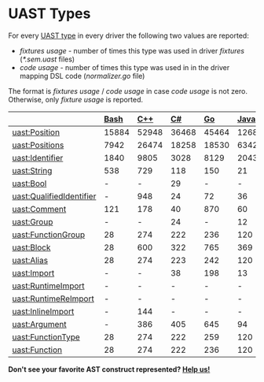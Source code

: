 <!-- Code generated by 'make types' DO NOT EDIT. -->
# UAST Types

For every [UAST type](semantic-uast.md#types)
in every driver the following two values are reported:
 - _fixtures usage_  - number of times this type was used in driver _fixtures_ (_*.sem.uast_ files)
 - _code usage_ - number of times this type was used in in the driver mapping DSL code (_normalizer.go_ file)

The format is _fixtures usage_ / _code usage_ in case _code usage_ is not zero.
Otherwise, only _fixture usage_ is reported.

|                         | [Bash](https://github.com/bblfsh/bash-driver) | [C++](https://github.com/bblfsh/cpp-driver) | [C#](https://github.com/bblfsh/csharp-driver) | [Go](https://github.com/bblfsh/go-driver) | [Java](https://github.com/bblfsh/java-driver) | [JavaScript](https://github.com/bblfsh/javascript-driver) | [PHP](https://github.com/bblfsh/php-driver) | [Python](https://github.com/bblfsh/python-driver) | [Ruby](https://github.com/bblfsh/ruby-driver) | [TypeScript](https://github.com/bblfsh/typescript-driver) |
| :---------------------- | :-- | :-- | :-- | :-- | :-- | :-- | :-- | :-- | :-- | :-- |
| [uast:Position](https://godoc.org/github.com/bblfsh/sdk/uast#Position) | 15884 | 52948 | 36468 | 45464 | 12684 | 69088 | 9738 | 16924 | 7992 | 2348 |
| [uast:Positions](https://godoc.org/github.com/bblfsh/sdk/uast#Positions) | 7942 | 26474 | 18258 | 18530 | 6342 | 34580 | 6557 | 11319 | 3996 | 1174 |
| [uast:Identifier](https://godoc.org/github.com/bblfsh/sdk/uast#Identifier) | 1840 | 9805 | 3028 | 8129 | 2043 | 11817 | 2097 | 4758 | 1683 | - |
| [uast:String](https://godoc.org/github.com/bblfsh/sdk/uast#String) | 538 | 729 | 118 | 150 | 21 | 670 | 299 | 429 | 267 | - |
| [uast:Bool](https://godoc.org/github.com/bblfsh/sdk/uast#Bool) | - | - | 29 | - | - | - | - | 34 | 55 | - |
| [uast:QualifiedIdentifier](https://godoc.org/github.com/bblfsh/sdk/uast#QualifiedIdentifier) | - | 948 | 24 | 72 | 36 | - | 30 | 18 | - | - |
| [uast:Comment](https://godoc.org/github.com/bblfsh/sdk/uast#Comment) | 121 | 178 | 40 | 870 | 60 | 1986 | 146 | 331 | 6 | - |
| [uast:Group](https://godoc.org/github.com/bblfsh/sdk/uast#Group) | - | - | 24 | - | 12 | - | - | 3 | - | - |
| [uast:FunctionGroup](https://godoc.org/github.com/bblfsh/sdk/uast#FunctionGroup) | 28 | 274 | 222 | 236 | 120 | 36 | 54 | 202 | 114 | - |
| [uast:Block](https://godoc.org/github.com/bblfsh/sdk/uast#Block) | 28 | 600 | 322 | 765 | 369 | 1352 | 411 | 202 | 326 | - |
| [uast:Alias](https://godoc.org/github.com/bblfsh/sdk/uast#Alias) | 28 | 274 | 223 | 242 | 120 | 74 | 84 | 217 | 114 | - |
| [uast:Import](https://godoc.org/github.com/bblfsh/sdk/uast#Import) | - | - | 38 | 198 | 13 | 35 | - | - | - | - |
| [uast:RuntimeImport](https://godoc.org/github.com/bblfsh/sdk/uast#RuntimeImport) | - | - | - | - | - | - | 29 | 66 | 12 | - |
| [uast:RuntimeReImport](https://godoc.org/github.com/bblfsh/sdk/uast#RuntimeReImport) | - | - | - | - | - | - | 7 | - | - | - |
| [uast:InlineImport](https://godoc.org/github.com/bblfsh/sdk/uast#InlineImport) | - | 144 | - | - | - | - | - | - | - | - |
| [uast:Argument](https://godoc.org/github.com/bblfsh/sdk/uast#Argument) | - | 386 | 405 | 645 | 94 | 71 | 234 | 478 | 166 | - |
| [uast:FunctionType](https://godoc.org/github.com/bblfsh/sdk/uast#FunctionType) | 28 | 274 | 222 | 259 | 120 | 36 | 54 | 202 | 114 | - |
| [uast:Function](https://godoc.org/github.com/bblfsh/sdk/uast#Function) | 28 | 274 | 222 | 236 | 120 | 36 | 54 | 202 | 114 | - |

**Don't see your favorite AST construct represented? [Help us!](../join-the-community.md)**
